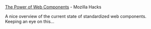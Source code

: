 [The Power of Web Components](https://hacks.mozilla.org/2018/11/the-power-of-web-components/) - Mozilla Hacks

A nice overview of the current state of standardized web components. Keeping an eye on this...